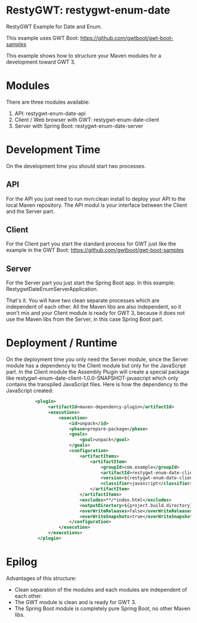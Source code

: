 # RestyGWT: restygwt-enum-date
RestyGWT Example for Date and Enum.

This example uses GWT Boot: https://github.com/gwtboot/gwt-boot-samples

This example shows how to structure your Maven modules for a development toward GWT 3.

# Modules

There are three modules available:
1. API: restygwt-enum-date-api
2. Client / Web browser with GWT: restygwt-enum-date-client
3. Server with Spring Boot: restygwt-enum-date-server

# Development Time

On the development time you should start two processes. 

## API
For the API you just need to run mvn:clean install to deploy your API to the local
Maven repository. The API modul is your interface between the Client and the Server part.

## Client
For the Client part you start the standard process for GWT just like the example in the GWT Boot: 
https://github.com/gwtboot/gwt-boot-samples

## Server
For the Server part you just start the Spring Boot app. In this example: RestygwtDateEnumServerApplication.

That's it. You will have two clean separate processes which are independent of each other. All the 
Maven libs are also independent, so it won't mix and your Client module is ready for GWT 3, because
it does not use the Maven libs from the Server, in this case Spring Boot part.

# Deployment / Runtime

On the deployment time you only need the Server module, since the Server module has a dependency
to the Client module but only for the JavaScript part. In the Client module the Assembly Plugin will
create a special package like restygwt-enum-date-client-1.0.0-SNAPSHOT-javascript which
only contains the transpiled JavaScript files. Here is how the dependency to the JavaScript
created:

```xml
           <plugin>
				<artifactId>maven-dependency-plugin</artifactId>
				<executions>
					<execution>
						<id>unpack</id>
						<phase>prepare-package</phase>
						<goals>
							<goal>unpack</goal>
						</goals>
						<configuration>
							<artifactItems>
								<artifactItem>
									<groupId>com.example</groupId>
									<artifactId>restygwt-enum-date-client</artifactId>
									<version>${restygwt-enum-date-client.version}</version>
									<classifier>javascript</classifier>
								</artifactItem>
							</artifactItems>
							<excludes>**/*index.html</excludes>
							<outputDirectory>${project.build.directory}/classes/static</outputDirectory>
							<overWriteReleases>false</overWriteReleases>
							<overWriteSnapshots>true</overWriteSnapshots>
						</configuration>
					</execution>
				</executions>
			</plugin>
```

# Epilog

Advantages of this structure:
- Clean separation of the modules and each modules are independent of each other.
- The GWT module is clean and is ready for GWT 3.
- The Spring Boot module is completely pure Spring Boot, no other Maven libs.

